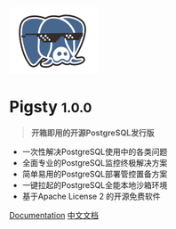 ![logo](../_media/icon.svg)

# Pigsty <small>1.0.0</small>

> <b>开箱即用的开源PostgreSQL发行版</b>

- 一次性解决PostgreSQL使用中的各类问题
- 全面专业的PostgreSQL监控终极解决方案
- 简单易用的PostgreSQL部署管控置备方案
- 一键拉起的PostgreSQL全能本地沙箱环境
- 基于Apache License 2 的开源免费软件


[Documentation](/)
[中文文档](#Pigsty)
